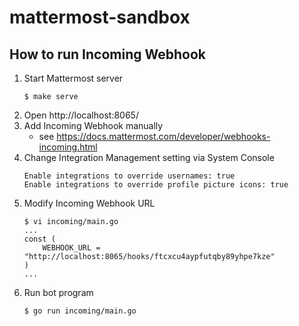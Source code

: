 # mattermost-sandbox

## How to run Incoming Webhook

1. Start Mattermost server
    ```
    $ make serve
    ```
1. Open http://localhost:8065/
1. Add Incoming Webhook manually
    * see https://docs.mattermost.com/developer/webhooks-incoming.html
1. Change Integration Management setting via System Console
    ```
    Enable integrations to override usernames: true
    Enable integrations to override profile picture icons: true
    ```
1. Modify Incoming Webhook URL
    ```golang
    $ vi incoming/main.go
    ...
    const (
        WEBHOOK_URL = "http://localhost:8065/hooks/ftcxcu4aypfutqby89yhpe7kze"
    )
    ...
    ```
1. Run bot program
    ```
    $ go run incoming/main.go
    ```
